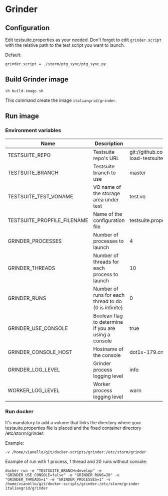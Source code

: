 # Grinder

## Configuration

Edit testsuite.properties as your needed. Don't forget to edit `grinder.script` with the relative path to the test script you want to launch.

Default:

	grinder.script = ./storm/ptg_sync/ptg_sync.py


## Build Grinder image

	sh build-image.sh
	
This command create the image `italiangrid/grinder`.

## Run image

### Environment variables

|Name|Description|Default|
|---|---|---|
|TESTSUITE\_REPO|Testsuite repo's URL|git://github.com/italiangrid/grinder-load-testsuite.git|
|TESTSUITE\_BRANCH|Testsuite branch to use|master|
|TESTSUITE\_TEST\_VONAME|VO name of the storage area under test|test.vo|
|TESTSUITE\_PROPFILE\_FILENAME|Name of the configuration file|testsuite.properties|
|GRINDER\_PROCESSES|Number of processes to launch|4|
|GRINDER\_THREADS|Number of threads for each process to launch|10|
|GRINDER\_RUNS|Number of runs for each thread to do (0 is infinite)|0|
|GRINDER\_USE\_CONSOLE|Boolean flag to determine if you are using a console|true|
|GRINDER\_CONSOLE\_HOST|Hostname of the console|dot1x-179.cnaf.infn.it|
|GRINDER\_LOG\_LEVEL|Grinder process logging level|info|
|WORKER\_LOG\_LEVEL|Worker process logging level|warn|

### Run docker

It's mandatory to add a volume that links the directory where your testsuite.properties file is placed and the fixed container directory /etc/storm/grinder:

Example:

	-v /home/vianello/git/docker-scripts/grinder:/etc/storm/grinder

Example of run with 1 process, 1 thread and 20 runs without console:

	docker run -e "TESTSUITE_BRANCH=develop" -e "GRINDER_USE_CONSOLE=false" -e "GRINDER_RUNS=20" -e "GRINDER_THREADS=1" -e "GRINDER_PROCESSES=1" -v /home/vianello/git/docker-scripts/grinder:/etc/storm/grinder italiangrid/grinder